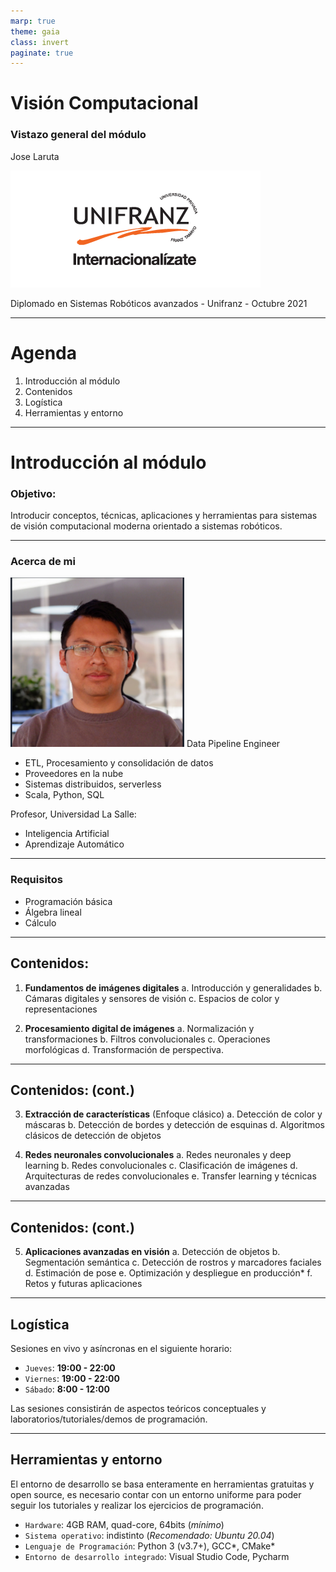 ```yaml
---
marp: true
theme: gaia
class: invert
paginate: true
---
```


# Visión Computacional
### Vistazo general del módulo

Jose Laruta

![bg right 130%](img/unifranz_logo.png)

Diplomado en Sistemas Robóticos avanzados - Unifranz - Octubre 2021

---
# Agenda

1. Introducción al módulo
2. Contenidos
3. Logística
4. Herramientas y entorno

---

# Introducción al módulo

### Objetivo:
Introducir conceptos, técnicas, aplicaciones y herramientas para sistemas de visión computacional moderna orientado a sistemas robóticos.

---

### Acerca de mi

![bg right 50%](img/profile.png)
Data Pipeline Engineer

  - ETL, Procesamiento y consolidación de datos
  - Proveedores en la nube
  - Sistemas distribuidos, serverless
  - Scala, Python, SQL

Profesor, Universidad La Salle:

  - Inteligencia Artificial
  - Aprendizaje Automático


---

### Requisitos

  - Programación básica
  - Álgebra lineal 
  - Cálculo

---

## Contenidos:

1. **Fundamentos de imágenes digitales**
    a. Introducción y generalidades
    b. Cámaras digitales y sensores de visión
    c. Espacios de color y representaciones

2. **Procesamiento digital de imágenes**
    a. Normalización y transformaciones
    b. Filtros convolucionales
    c. Operaciones morfológicas
    d. Transformación de perspectiva.

---

## Contenidos: (cont.)

3. **Extracción de características** (Enfoque clásico)
  a. Detección de color y máscaras
  b. Detección de bordes y detección de esquinas
  d. Algoritmos clásicos de detección de objetos

4. **Redes neuronales convolucionales**
  a. Redes neuronales y deep learning
  b. Redes convolucionales
  c. Clasificación de imágenes
  d. Arquitecturas de redes convolucionales
  e. Transfer learning y técnicas avanzadas

---

## Contenidos: (cont.)

5. **Aplicaciones avanzadas en visión**
  a. Detección de objetos
  b. Segmentación semántica
  c. Detección de rostros y marcadores faciales
  d. Estimación de pose
  e. Optimización y despliegue en producción*
  f. Retos y futuras aplicaciones

---

## Logística

Sesiones en vivo y asíncronas en el siguiente horario:

  - `Jueves`: **19:00 - 22:00**
  - `Viernes`: **19:00 - 22:00**
  - `Sábado`: **8:00 - 12:00**

Las sesiones consistirán de aspectos teóricos conceptuales y laboratorios/tutoriales/demos de programación.

---

## Herramientas y entorno

El entorno de desarrollo se basa enteramente en herramientas gratuitas y open source, es necesario contar con un entorno uniforme para poder seguir los tutoriales y realizar los ejercicios de programación.

  - `Hardware`: 4GB RAM, quad-core, 64bits (*mínimo*)
  - `Sistema operativo`: indistinto (*Recomendado: Ubuntu 20.04*)
  - `Lenguaje de Programación`: Python 3 (v3.7+), GCC*, CMake*
  - `Entorno de desarrollo integrado`: Visual Studio Code, Pycharm

